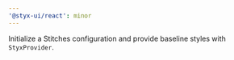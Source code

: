 ```yaml
---
'@styx-ui/react': minor
---
```


Initialize a Stitches configuration and provide baseline styles with `StyxProvider`.
